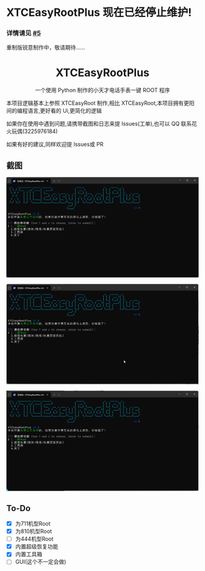 # XTCEasyRootPlus 现在已经停止维护!

### 详情请见 [#5](https://github.com/OnesoftQwQ/XTCEasyRootPlus/issues/5)

重制版锐意制作中，敬请期待……

<h1 align="center">XTCEasyRootPlus</h1>

<p align="center">一个使用 Python 制作的小天才电话手表一键 ROOT 程序</p>

本项目逻辑基本上参照 XTCEasyRoot 制作,相比 XTCEasyRoot,本项目拥有更阳间的编程语言,更好看的 Ui,更简化的逻辑

如果你在使用中遇到问题,请携带截图和日志来提 Issues(工单),也可以 QQ 联系花火玩偶(3225976184)

如果有好的建议,同样欢迎提 Issues或 PR

## 截图

![主界面](https://www.github.com/OnesoftQwQ/XTCEasyRootPlus/raw/refs/heads/main/images/MENU.png)

![Root](https://www.github.com/OnesoftQwQ/XTCEasyRootPlus/raw/refs/heads/main/images/Root.gif)

![超级恢复](https://www.github.com/OnesoftQwQ/XTCEasyRootPlus/raw/refs/heads/main/images/SuperRecovery.gif)

## To-Do

- [x] 为711机型Root
- [x] 为810机型Root
- [ ] 为444机型Root
- [x] 内置超级恢复功能
- [x] 内置工具箱
- [ ] GUI(这个不一定会做)
